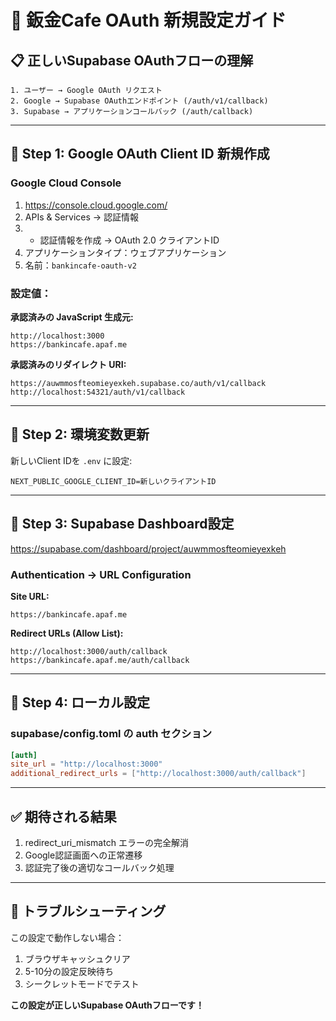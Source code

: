 # 🚀 鈑金Cafe OAuth 新規設定ガイド

## 📋 **正しいSupabase OAuthフローの理解**

```
1. ユーザー → Google OAuth リクエスト
2. Google → Supabase OAuthエンドポイント (/auth/v1/callback)
3. Supabase → アプリケーションコールバック (/auth/callback)
```

---

## 🔧 **Step 1: Google OAuth Client ID 新規作成**

### Google Cloud Console
1. https://console.cloud.google.com/
2. APIs & Services → 認証情報
3. + 認証情報を作成 → OAuth 2.0 クライアントID
4. アプリケーションタイプ：ウェブアプリケーション
5. 名前：`bankincafe-oauth-v2`

### 設定値：
**承認済みの JavaScript 生成元:**
```
http://localhost:3000
https://bankincafe.apaf.me
```

**承認済みのリダイレクト URI:**
```
https://auwmmosfteomieyexkeh.supabase.co/auth/v1/callback
http://localhost:54321/auth/v1/callback
```

---

## 🔧 **Step 2: 環境変数更新**

新しいClient IDを `.env` に設定:
```
NEXT_PUBLIC_GOOGLE_CLIENT_ID=新しいクライアントID
```

---

## 🔧 **Step 3: Supabase Dashboard設定**

https://supabase.com/dashboard/project/auwmmosfteomieyexkeh

### Authentication → URL Configuration
**Site URL:**
```
https://bankincafe.apaf.me
```

**Redirect URLs (Allow List):**
```
http://localhost:3000/auth/callback
https://bankincafe.apaf.me/auth/callback
```

---

## 🔧 **Step 4: ローカル設定**

### supabase/config.toml の auth セクション
```toml
[auth]
site_url = "http://localhost:3000"
additional_redirect_urls = ["http://localhost:3000/auth/callback"]
```

---

## ✅ **期待される結果**

1. redirect_uri_mismatch エラーの完全解消
2. Google認証画面への正常遷移
3. 認証完了後の適切なコールバック処理

---

## 🎯 **トラブルシューティング**

この設定で動作しない場合：
1. ブラウザキャッシュクリア
2. 5-10分の設定反映待ち
3. シークレットモードでテスト

**この設定が正しいSupabase OAuthフローです！**